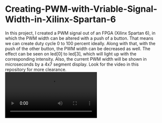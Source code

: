 # Creating-PWM-with-Vriable-Signal-Width-in-Xilinx-Spartan-6
In this project, I created a PWM signal out of an FPGA (Xilinx Spartan 6), in which the PWM width can be altered with a push of a button. That means we can create duty cycle 0 to 100 percent ideally. Along with that, with the push of the other button, the PWM width can be decreased as well. The effect can be seen on led[0] to led[3], which will light up with the corresponding intensity. Also, the current PWM width will be shown in microseconds by a 4x7 segment display. Look for the video in this repository for more clearance. 
![](https://github.com/souvicksaha95/Creating-PWM-with-Vriable-Signal-Width-in-Xilinx-Spartan-6/blob/master/VID_20200420_192551.mp4)
